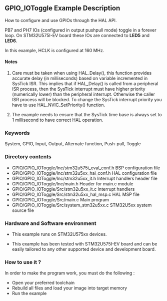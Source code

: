 ## <b>GPIO_IOToggle Example Description</b>

How to configure and use GPIOs through the HAL API.

PB7 and PH7 IOs (configured in output pushpull mode) toggle in a forever loop.
On STM32U575I-EV board these IOs are connected to **LED5** and **LED6**.

In this example, HCLK is configured at 160 MHz.

#### <b>Notes</b>
 1. Care must be taken when using HAL_Delay(), this function provides accurate delay (in milliseconds)
      based on variable incremented in SysTick ISR. This implies that if HAL_Delay() is called from
      a peripheral ISR process, then the SysTick interrupt must have higher priority (numerically lower)
      than the peripheral interrupt. Otherwise the caller ISR process will be blocked.
      To change the SysTick interrupt priority you have to use HAL_NVIC_SetPriority() function.
      
 2. The example needs to ensure that the SysTick time base is always set to 1 millisecond
      to have correct HAL operation.

### <b>Keywords</b>

System, GPIO, Input, Output, Alternate function, Push-pull, Toggle

### <b>Directory contents</b>

  - GPIO/GPIO_IOToggle/Inc/stm32u575i_eval_conf.h  BSP configuration file
  - GPIO/GPIO_IOToggle/Inc/stm32u5xx_hal_conf.h    HAL configuration file
  - GPIO/GPIO_IOToggle/Inc/stm32u5xx_it.h          Interrupt handlers header file
  - GPIO/GPIO_IOToggle/Inc/main.h                  Header for main.c module  
  - GPIO/GPIO_IOToggle/Src/stm32u5xx_it.c          Interrupt handlers
  - GPIO/GPIO_IOToggle/Src/stm32u5xx_hal_msp.c     HAL MSP file
  - GPIO/GPIO_IOToggle/Src/main.c                  Main program
  - GPIO/GPIO_IOToggle/Src/system_stm32u5xx.c      STM32U5xx system source file


### <b>Hardware and Software environment</b>

  - This example runs on STM32U575xx devices.
    
  - This example has been tested with STM32U575I-EV board and can be
    easily tailored to any other supported device and development board.


### <b>How to use it ?</b> 

In order to make the program work, you must do the following :

 - Open your preferred toolchain
 - Rebuild all files and load your image into target memory
 - Run the example


